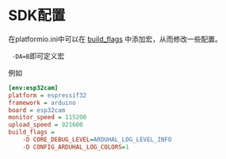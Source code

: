 # SDK配置
在platformio.ini中可以在
<a href="https://docs.platformio.org/en/latest/projectconf/sections/env/options/build/build_flags.html">build_flags</a>
中添加宏，从而修改一些配置。

`` -DA=B``即可定义宏

例如

```ini
[env:esp32cam]
platform = espressif32
framework = arduino
board = esp32cam
monitor_speed = 115200
upload_speed = 921600
build_flags =
    -D CORE_DEBUG_LEVEL=ARDUHAL_LOG_LEVEL_INFO
    -D CONFIG_ARDUHAL_LOG_COLORS=1
```